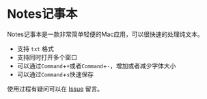 # Notes记事本

Notes记事本是一款非常简单轻便的Mac应用，可以很快速的处理纯文本。  

- 支持 `txt` 格式
- 支持同时打开多个窗口
- 可以通过`Command`+`+`或者`Command`+`-`，增加或者减少字体大小
- 可以通过`Command`+`s`快速保存

使用过程有疑问可以在 [Issue](https://github.com/foolishtalk/Note/issues) 留言。